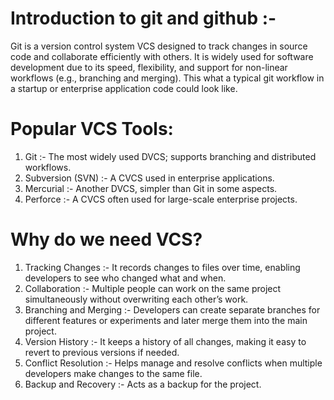# Introduction to git and github :-

Git is a version control system VCS designed to track changes in source code and collaborate efficiently with others. It is widely used for software development due to its speed, flexibility, and support for non-linear workflows (e.g., branching and merging). This what a typical git workflow in a startup or enterprise application code could look like.

# Popular VCS Tools:
1. Git :- The most widely used DVCS; supports branching and distributed workflows.
2. Subversion (SVN) :- A CVCS used in enterprise applications.
3. Mercurial :- Another DVCS, simpler than Git in some aspects.
4. Perforce :- A CVCS often used for large-scale enterprise projects.

# Why do we need VCS?
1. Tracking Changes :- It records changes to files over time, enabling developers to see who changed what and when.
2. Collaboration :- Multiple people can work on the same project simultaneously without overwriting each other’s work.
3. Branching and Merging :- Developers can create separate branches for different features or experiments and later merge them into the main project.
4. Version History :- It keeps a history of all changes, making it easy to revert to previous versions if needed.
5. Conflict Resolution :- Helps manage and resolve conflicts when multiple developers make changes to the same file.
6. Backup and Recovery :- Acts as a backup for the project.
